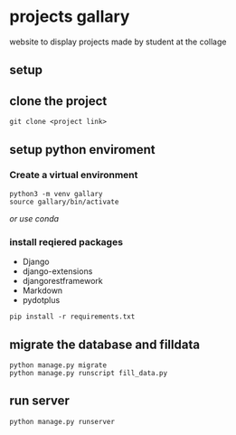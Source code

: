 # projects gallary
website to display projects made by student at the collage

## setup
## clone the project
    git clone <project link>

## setup python enviroment


### Create a virtual environment
    python3 -m venv gallary
    source gallary/bin/activate 
*or use conda*


### install reqiered packages

* Django 
* django-extensions
* djangorestframework
* Markdown
* pydotplus

```
pip install -r requirements.txt
```

## migrate the database and filldata
    python manage.py migrate
    python manage.py runscript fill_data.py

## run server
    python manage.py runserver
